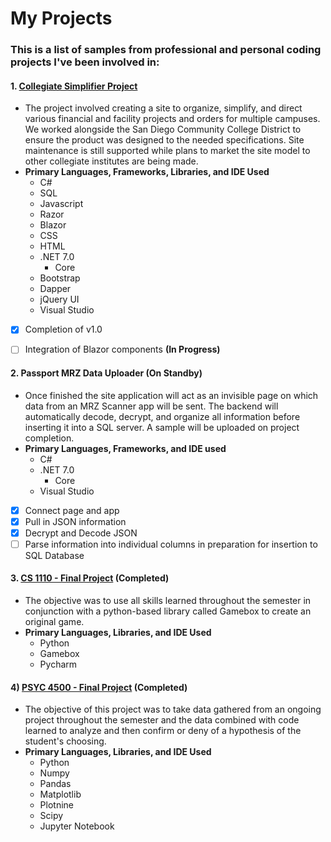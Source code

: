 # My Projects

### This is a list of samples from professional and personal coding projects I've been involved in:

#### 1. [Collegiate Simplifier Project](https://github.com/PilatiEric/my-projects-and-portfolio/tree/main/Collegiate%20Simplifier%20Project)
   - The project involved creating a site to organize, simplify, and direct various financial and facility projects and orders for multiple campuses.
      We worked alongside the San Diego Community College District to ensure the product was designed to the needed specifications.
      Site maintenance is still supported while plans to market the site model to other collegiate institutes are being made.
   - **Primary Languages, Frameworks, Libraries, and IDE Used**
      - C#
      - SQL
      - Javascript
      - Razor
      - Blazor
      - CSS
      - HTML
      - .NET 7.0
        - Core
      - Bootstrap
      - Dapper
      - jQuery UI
      - Visual Studio
- [X] Completion of v1.0
- [ ] Integration of Blazor components **(In Progress)**

   
#### 2. Passport MRZ Data Uploader (On Standby)
   - Once finished the site application will act as an invisible page on which data from an MRZ Scanner app will be sent. The backend will automatically
     decode, decrypt, and organize all information before inserting it into a SQL server. A sample will be uploaded on project completion.
   - **Primary Languages, Frameworks, and IDE used**
      - C#
      - .NET 7.0
        - Core
      - Visual Studio
- [X] Connect page and app
- [X] Pull in JSON information
- [X] Decrypt and Decode JSON
- [ ] Parse information into individual columns in preparation for insertion to SQL Database

#### 3. [CS 1110 - Final Project](https://github.com/PilatiEric/my-projects-and-portfolio/tree/main/CS_1110_Final_Project) (Completed)
   - The objective was to use all skills learned throughout the semester in conjunction with a python-based library called Gamebox to create an original game.
   - **Primary Languages, Libraries, and IDE Used**
      - Python
      - Gamebox
      - Pycharm

#### 4) [PSYC 4500 - Final Project](https://github.com/PilatiEric/my-projects-and-portfolio/blob/main/PSYC_4500_Final_Project.ipynb) (Completed)
   - The objective of this project was to take data gathered from an ongoing project throughout the semester and the data combined with code learned to analyze and then confirm or deny of a hypothesis of the student's choosing.
   - **Primary Languages, Libraries, and IDE Used**
      - Python
      - Numpy
      - Pandas
      - Matplotlib
      - Plotnine
      - Scipy
      - Jupyter Notebook
